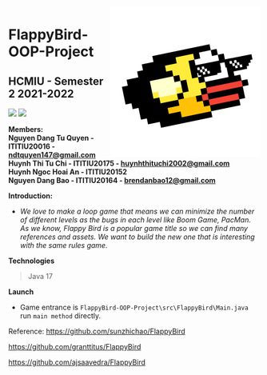 <img src="src/resources/icon.png" align="right" width="300" height="300"/>

# FlappyBird-OOP-Project
## HCMIU - Semester 2 2021-2022
![](https://img.shields.io/badge/java-17-blue)
![](https://img.shields.io/badge/game-FlappyBird-brightgreen)

**Members:**  
**Nguyen Dang Tu Quyen - ITITIU20016 - ndtquyen147@gmail.com**  
**Huynh Thi Tu Chi - ITITIU20175 - huynhthituchi2002@gmail.com**  
**Huynh Ngoc Hoai An - ITITIU20152**  
**Nguyen Dang Bao - ITITIU20164 - brendanbao12@gmail.com**  

**Introduction:**  
* *We love to make a loop game that means we can minimize the number of different levels as the bugs in each level like Boom Game, PacMan.
As we know, Flappy Bird is a popular game title so we can find many references and assets. We want to build the new one that is interesting with the same rules game.*  

**Technologies**
> Java 17

**Launch**  
- Game entrance is `FlappyBird-OOP-Project\src\FlappyBird\Main.java` run `main method` directly.
 
Reference:
https://github.com/sunzhichao/FlappyBird

https://github.com/granttitus/FlappyBird

https://github.com/ajsaavedra/FlappyBird
